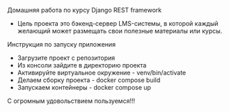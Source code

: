 Домашняя работа по курсу Django REST framework
- Цель проекта это бэкенд-сервер LMS-системы, в которой каждый желающий может размещать свои полезные материалы или курсы.

Инструкция по запуску приложения

- Загрузите проект с репозитория
- Из консоли зайдите в директорию проекта
- Активируйте виртуальное окружение - venv/bin/activate
- Делаем сборку проекта - docker compose build
- Запускаем контейнеры - docker compose up

С огромным удовольствием пользуемся!!!

